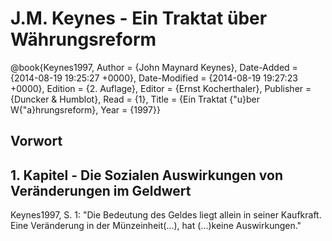 # J.M. Keynes  - Ein Traktat über Währungsreform


@book{Keynes1997,
	Author = {John Maynard Keynes},
	Date-Added = {2014-08-19 19:25:27 +0000},
	Date-Modified = {2014-08-19 19:27:23 +0000},
	Edition = {2. Auflage},
	Editor = {Ernst Kocherthaler},
	Publisher = {Duncker & Humblot},
	Read = {1},
	Title = {Ein Traktat {\"u}ber W{\"a}hrungsreform},
	Year = {1997}}

## Vorwort

## 1. Kapitel - Die Sozialen Auswirkungen von Veränderungen im Geldwert

Keynes1997, S. 1: "Die Bedeutung des Geldes liegt allein in seiner Kaufkraft. Eine Veränderung in der Münzeinheit(...), hat (...)keine Auswirkungen."
